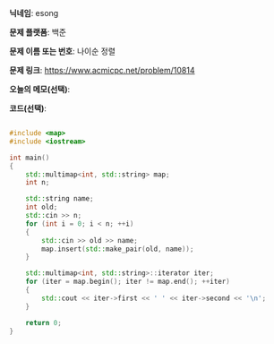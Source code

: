 **닉네임**: esong

**문제 플랫폼**: 백준

**문제 이름 또는 번호**: 나이순 정렬

**문제 링크**: https://www.acmicpc.net/problem/10814

**오늘의 메모(선택)**:

**코드(선택)**:
```cpp

#include <map>
#include <iostream>

int	main()
{
	std::multimap<int, std::string>	map;
	int	n;

	std::string name;
	int	old;
	std::cin >> n;
	for (int i = 0; i < n; ++i)
	{
		std::cin >> old >> name;
		map.insert(std::make_pair(old, name));
	}

	std::multimap<int, std::string>::iterator iter;
	for (iter = map.begin(); iter != map.end(); ++iter)
	{
		std::cout << iter->first << ' ' << iter->second << '\n';
	}

	return 0;
}
```